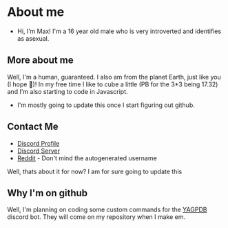 # About me
- Hi, I’m Max! I'm a 16 year old male who is very introverted and identifies as asexual. 

## More about me
Well, I'm a human, guaranteed. I also am from the planet Earth, just like you (I hope 👀)! In my free time I like to cube a little (PB for the 3*3 being 17.32) and I'm also starting to code in Javascript.
- I'm mostly going to update this once I start figuring out github.

## Contact Me
- [Discord Profile](https://discord.com/users/803903334506692618)
- [Discord Server](https://dsc.gg/g_c)
- [Reddit](https://www.reddit.com/user/Smooth_Weather5191) - Don't mind the autogenerated username

Well, thats about it for now? I am for sure going to update this

## Why I'm on github
Well, I'm planning on coding some custom commands for the [YAGPDB](https://yagpdb.xyz) discord bot. They will come on my repository when I make em.
